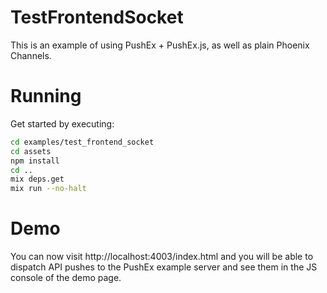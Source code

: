# TestFrontendSocket

This is an example of using PushEx + PushEx.js, as well as plain Phoenix Channels.

# Running

Get started by executing:

```bash
cd examples/test_frontend_socket
cd assets
npm install
cd ..
mix deps.get
mix run --no-halt
```

# Demo

You can now visit http://localhost:4003/index.html and you will be able to dispatch API pushes to the PushEx example server and see them in the JS console of the demo page.
